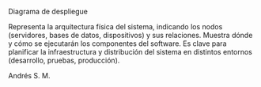Diagrama de despliegue

Representa la arquitectura física del sistema, indicando los nodos (servidores, bases de datos, dispositivos) y sus relaciones.
Muestra dónde y cómo se ejecutarán los componentes del software.
Es clave para planificar la infraestructura y distribución del sistema en distintos entornos (desarrollo, pruebas, producción).

Andrés S. M.


